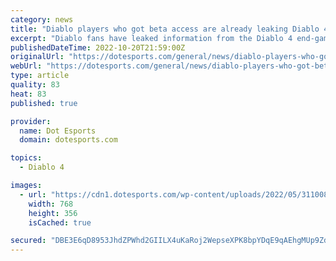```yaml
---
category: news
title: "Diablo players who got beta access are already leaking Diablo 4 endgame details"
excerpt: "Diablo fans have leaked information from the Diablo 4 end-game beta. Blizzard sent out beta invites to players who have recently “spent significant amounts of time” playing the end-game experiences of ..."
publishedDateTime: 2022-10-20T21:59:00Z
originalUrl: "https://dotesports.com/general/news/diablo-players-who-got-beta-access-are-already-leaking-diablo-4-endgame-details"
webUrl: "https://dotesports.com/general/news/diablo-players-who-got-beta-access-are-already-leaking-diablo-4-endgame-details"
type: article
quality: 83
heat: 83
published: true

provider:
  name: Dot Esports
  domain: dotesports.com

topics:
  - Diablo 4

images:
  - url: "https://cdn1.dotesports.com/wp-content/uploads/2022/05/31100852/diablo-gear-key-art-768x356.png"
    width: 768
    height: 356
    isCached: true

secured: "DBE3E6qD8953JhdZPWhd2GIILX4uKaRoj2WepseXPK8bpYDqE9qAEhgMUp9ZdYhq1oA+sYK6tBMgCcPt88o3GzqgqhZMmr9XNG72cZZekoQRwHPBR7+Lr+RTRZ3em9a5UMU5fYspCEaHj+LgygJPQowvRvCYYFRXTxz+W0EBX9zF1PjZIVqJlLHFduNRKMRLGXPlV8ctiTJZSG2y/0Dk5chSI58V1TYT/1rqy80OR0ckLuNgCuE3iG0uD1kyMGAdk2nO2AFxLdeKzVk/IobFy6zpEU85xl4DnvDhrh0h+FP1LdOA6nyvK1EsJ+wbZYA/wcbT8Iqub0yVyEMKmE8s7fpRh8HzcNzgMmaWGtXym4Y=;mZhT8qvAd4pAwHrODmSkVQ=="
---
```


